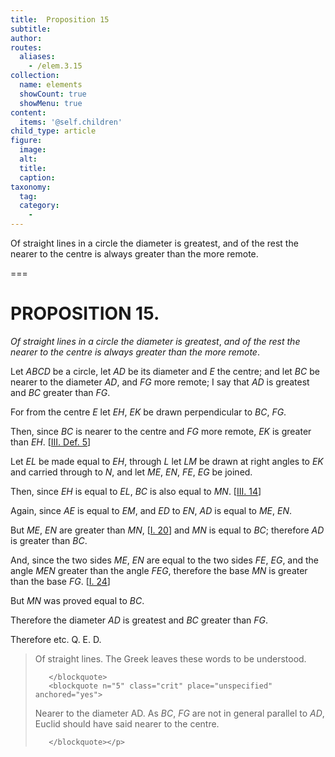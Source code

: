 ```yaml
---
title:  Proposition 15
subtitle: 
author:
routes:
  aliases:
    - /elem.3.15
collection:
  name: elements
  showCount: true
  showMenu: true
content:
  items: '@self.children'
child_type: article
figure:
  image:
  alt:
  title:
  caption:
taxonomy:
  tag:
  category:
    - 
---
```


<p><emph>Of straight lines in a circle the diameter is greatest</emph>, <emph>and of the rest the nearer to the centre is always greater than the more remote</emph>. </p>

===

<h1>PROPOSITION 15.</h1>
<p><em>Of straight lines in a circle the diameter is greatest</em>, <em>and of the rest the nearer to the centre is always greater than the more remote</em>. </p>

<p>Let <em>ABCD</em> be a circle, let <em>AD</em> be its diameter and <em>E</em> the centre; and let <em>BC</em> be nearer to the diameter <em>AD</em>, and <em>FG</em> more remote; I say that <em>AD</em> is greatest and <em>BC</em> greater than <em>FG</em>. </p>

<p>For from the centre <em>E</em> let <em>EH</em>, <em>EK</em>
        be drawn perpendicular to <em>BC</em>, <em>FG</em>. </p>

<p>Then, since <em>BC</em> is nearer to the centre and <em>FG</em> more remote, <em>EK</em> is greater than <em>EH</em>. [<a href="/elem.3.def.5">III. Def. 5</a>] </p>

<p>Let <em>EL</em> be made equal to <em>EH</em>, through <em>L</em> let <em>LM</em> be drawn at right angles to <em>EK</em> and carried through to <em>N</em>, and let <em>ME</em>, <em>EN</em>, <em>FE</em>, <em>EG</em> be joined. </p>

<p>Then, since <em>EH</em> is equal to <em>EL</em>, <span class="center"><em>BC</em> is also equal to <em>MN</em>. [<a href="/elem.3.14">III. 14</a>]</span>
      </p>

<p>Again, since <em>AE</em> is equal to <em>EM</em>, and <em>ED</em> to <em>EN</em>, <span class="center"><em>AD</em> is equal to <em>ME</em>, <em>EN</em>.</span>
       <pb n="37"/></p>

<p>But <em>ME</em>, <em>EN</em> are greater than <em>MN</em>, [<a href="/elem.1.20">I. 20</a>] and <em>MN</em> is equal to <em>BC</em>; <span class="center">therefore <em>AD</em> is greater than <em>BC</em>.</span>
      </p>

<p>And, since the two sides <em>ME</em>, <em>EN</em> are equal to the two sides <em>FE</em>, <em>EG</em>, and the angle <em>MEN</em> greater than the angle <em>FEG</em>, therefore the base <em>MN</em> is greater than the base <em>FG</em>. [<a href="/elem.1.24">I. 24</a>] </p>

<p>But <em>MN</em> was proved equal to <em>BC</em>. </p>

<p>Therefore the diameter <em>AD</em> is greatest and <em>BC</em> greater than <em>FG</em>. </p>

<p>Therefore etc. Q. E. D.
<blockquote n="1" class="crit" place="unspecified" anchored="yes">
        
<p><span class="bold">Of straight lines</span>. The Greek leaves these words to be understood.</p>

       </blockquote>
       <blockquote n="5" class="crit" place="unspecified" anchored="yes">
        
<p><span class="bold">Nearer to the diameter AD.</span> As <em>BC</em>, <em>FG</em> are not in general parallel to <em>AD</em>, Euclid should have said <quote>nearer to the centre.</quote>
</p>

       </blockquote></p>
